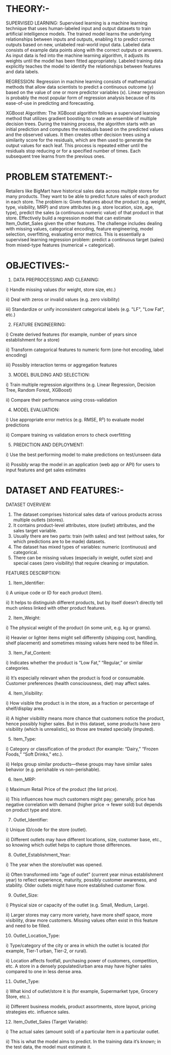 # THEORY:-

SUPERVISED LEARNING: Supervised learning is a machine learning technique that uses human-labeled input and output datasets to train artificial intelligence models. The trained model learns the underlying relationships between inputs and outputs, enabling it to predict correct outputs based on new, unlabeled real-world input data.
Labeled data consists of example data points along with the correct outputs or answers. As input data is fed into the machine learning algorithm, it adjusts its weights until the model has been fitted appropriately. Labeled training data explicitly teaches the model to identify the relationships between features and data labels.  

REGRESSION: Regression in machine learning consists of mathematical methods that allow data scientists to predict a continuous outcome (y) based on the value of one or more predictor variables (x). Linear regression is probably the most popular form of regression analysis because of its ease-of-use in predicting and forecasting.

XGBoost Algorithm: The XGBoost algorithm follows a supervised learning method that utilizes gradient boosting to create an ensemble of multiple decision trees. During the training process, the algorithm starts with an initial prediction and computes the residuals based on the predicted values and the observed values. It then creates other decision trees using a similarity score for the residuals, which are then used to generate the output values for each leaf. This process is repeated either until the residuals stop reducing or for a specified number of times. Each subsequent tree learns from the previous ones.

# PROBLEM STATEMENT:-

Retailers like BigMart have historical sales data across multiple stores for many products. They want to be able to predict future sales of each product in each store. The problem is:
Given features about the product (e.g. weight, type, visibility, MRP) and store attributes (e.g. store location, size, age, type), predict the sales (a continuous numeric value) of that product in that store.
Effectively build a regression model that can estimate Item_Outlet_Sales given the other features.
The challenge includes dealing with missing values, categorical encoding, feature engineering, model selection, overfitting, evaluating error metrics.
This is essentially a supervised learning regression problem: predict a continuous target (sales) from mixed-type features (numerical + categorical).

# OBJECTIVES:-

1. DATA PREPROCESSING AND CLEANING:
   
i) Handle missing values (for weight, store size, etc.)

ii) Deal with zeros or invalid values (e.g. zero visibility)

iii) Standardize or unify inconsistent categorical labels (e.g. "LF", "Low Fat", etc.)

2. FEATURE ENGINEERING:
   
i) Create derived features (for example, number of years since establishment for a store)

ii) Transform categorical features to numeric form (one-hot encoding, label encoding)

iii) Possibly interaction terms or aggregation features

3. MODEL BUILDING AND SELECTION:
   
i) Train multiple regression algorithms (e.g. Linear Regression, Decision Tree, Random Forest, XGBoost)

ii) Compare their performance using cross-validation

4. MODEL EVALUATION:
   
i) Use appropriate error metrics (e.g. RMSE, R²) to evaluate model predictions

ii) Compare training vs validation errors to check overfitting

5. PREDICTION AND DEPLOYMENT:
   
i) Use the best performing model to make predictions on test/unseen data

ii) Possibly wrap the model in an application (web app or API) for users to input features and get sales estimates

# DATASET AND FEATURES:-

DATASET OVERVIEW:

1) The dataset comprises historical sales data of various products across multiple outlets (stores).
2) It contains product-level attributes, store (outlet) attributes, and the sales target variable.
3) Usually there are two parts: train (with sales) and test (without sales, for which predictions are to be made) datasets.
4) The dataset has mixed types of variables: numeric (continuous) and categorical.
5) There can be missing values (especially in weight, outlet size) and special cases (zero visibility) that require cleaning or imputation.

FEATURES DESCRIPTION: 

1) Item_Identifier:

i) A unique code or ID for each product (item).

ii) It helps to distinguish different products, but by itself doesn’t directly tell much unless linked with other product features.

2) Item_Weight:

i) The physical weight of the product (in some unit, e.g. kg or grams).

ii) Heavier or lighter items might sell differently (shipping cost, handling, shelf placement) and sometimes missing values here need to be filled in.

3) Item_Fat_Content:
   
i) Indicates whether the product is “Low Fat,” “Regular,” or similar categories.

ii) It’s especially relevant when the product is food or consumable. Customer preferences (health consciousness, diet) may affect sales.

4) Item_Visibility:

i) How visible the product is in the store, as a fraction or percentage of shelf/display area.

ii) A higher visibility means more chance that customers notice the product, hence possibly higher sales. But in this dataset, some products have zero visibility (which is unrealistic), so those are treated specially (imputed).

5) Item_Type:
   
i) Category or classification of the product (for example: “Dairy,” “Frozen Foods,” “Soft Drinks,” etc.).

ii) Helps group similar products—these groups may have similar sales behavior (e.g. perishable vs non-perishable). 

6) Item_MRP:

i) Maximum Retail Price of the product (the list price).

ii) This influences how much customers might pay; generally, price has negative correlation with demand (higher price → fewer sold) but depends on product type and store. 

7) Outlet_Identifier:

i) Unique ID/code for the store (outlet).

ii) Different outlets may have different locations, size, customer base, etc., so knowing which outlet helps to capture those differences.

8) Outlet_Establishment_Year:
   
i) The year when the store/outlet was opened.

ii) Often transformed into “age of outlet” (current year minus establishment year) to reflect experience, maturity, possibly customer awareness, and stability. Older outlets might have more established customer flow. 

9) Outlet_Size:

i) Physical size or capacity of the outlet (e.g. Small, Medium, Large).

ii) Larger stores may carry more variety, have more shelf space, more visibility, draw more customers. Missing values often exist in this feature and need to be filled. 

10) Outlet_Location_Type:
    
i) Type/category of the city or area in which the outlet is located (for example, Tier-1 urban, Tier-2, or rural).

ii) Location affects footfall, purchasing power of customers, competition, etc. A store in a densely populated/urban area may have higher sales compared to one in less dense area. 

11) Outlet_Type:
    
i) What kind of outlet/store it is (for example, Supermarket type, Grocery Store, etc.).

ii) Different business models, product assortments, store layout, pricing strategies etc. influence sales. 

12) Item_Outlet_Sales (Target Variable):
    
i) The actual sales (amount sold) of a particular item in a particular outlet.

ii) This is what the model aims to predict. In the training data it’s known; in the test data, the model must estimate it.
